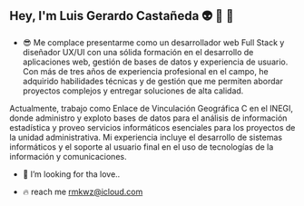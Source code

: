 ## Hey, I'm Luis Gerardo Castañeda 👽 🍻 👾

- 😎 Me complace presentarme como un desarrollador web Full Stack y diseñador UX/UI con una sólida formación en el desarrollo de aplicaciones web, gestión de bases de datos y experiencia de usuario. Con más de tres años de experiencia profesional en el campo, he adquirido habilidades técnicas y de gestión que me permiten abordar proyectos complejos y entregar soluciones de alta calidad.

Actualmente, trabajo como Enlace de Vinculación Geográfica C en el INEGI, donde administro y exploto bases de datos para el análisis de información estadística y proveo servicios informáticos esenciales para los proyectos de la unidad administrativa. Mi experiencia incluye el desarrollo de sistemas informáticos y el soporte al usuario final en el uso de tecnologías de la información y comunicaciones.

- 💞️ I’m looking for tha love..

- 🔥 reach me rmkwz@icloud.com
